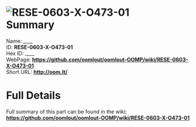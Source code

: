 
![RESE-0603-X-O473-01](https://github.com/oomlout/oomlout-OOMP/blob/master/parts/RESE-0603-X-O473-01/RESE-0603-X-O473-01_420.jpg)   
Summary
=================
  
Name: ____    
ID: __RESE-0603-X-O473-01__   
Hex ID: ____   
WebPage: __https://github.com/oomlout/oomlout-OOMP/wiki/RESE-0603-X-O473-01__   
Short URL: __http://oom.lt/__   

Full Details
==========================
Full summary of this part can be found in the wiki:   
__https://github.com/oomlout/oomlout-OOMP/wiki/RESE-0603-X-O473-01__    

